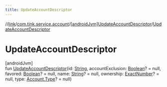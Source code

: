 ```yaml
---
title: UpdateAccountDescriptor
---
```

//[link](../../../index.html)/[com.tink.service.account](../index.html)/[[androidJvm]UpdateAccountDescriptor](index.html)/[UpdateAccountDescriptor](-update-account-descriptor.html)



# UpdateAccountDescriptor



[androidJvm]\
fun [UpdateAccountDescriptor](-update-account-descriptor.html)(id: [String](https://kotlinlang.org/api/latest/jvm/stdlib/kotlin/-string/index.html), accountExclusion: [Boolean](https://kotlinlang.org/api/latest/jvm/stdlib/kotlin/-boolean/index.html)? = null, favored: [Boolean](https://kotlinlang.org/api/latest/jvm/stdlib/kotlin/-boolean/index.html)? = null, name: [String](https://kotlinlang.org/api/latest/jvm/stdlib/kotlin/-string/index.html)? = null, ownership: [ExactNumber](../../com.tink.model.misc/[android-jvm]-exact-number/index.html)? = null, type: [Account.Type](../../com.tink.model.account/[android-jvm]-account/-type/index.html)? = null)




